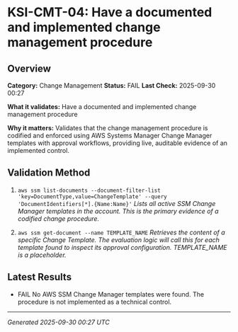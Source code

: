 # KSI-CMT-04: Have a documented and implemented change management procedure

## Overview

**Category:** Change Management
**Status:** FAIL
**Last Check:** 2025-09-30 00:27

**What it validates:** Have a documented and implemented change management procedure

**Why it matters:** Validates that the change management procedure is codified and enforced using AWS Systems Manager Change Manager templates with approval workflows, providing live, auditable evidence of an implemented control.

## Validation Method

1. `aws ssm list-documents --document-filter-list 'key=DocumentType,value=ChangeTemplate' --query 'DocumentIdentifiers[*].{Name:Name}'`
   *Lists all active SSM Change Manager templates in the account. This is the primary evidence of a codified change procedure.*

2. `aws ssm get-document --name TEMPLATE_NAME`
   *Retrieves the content of a specific Change Template. The evaluation logic will call this for each template found to inspect its approval configuration. TEMPLATE_NAME is a placeholder.*

## Latest Results

- FAIL No AWS SSM Change Manager templates were found. The procedure is not implemented as a technical control.

---
*Generated 2025-09-30 00:27 UTC*